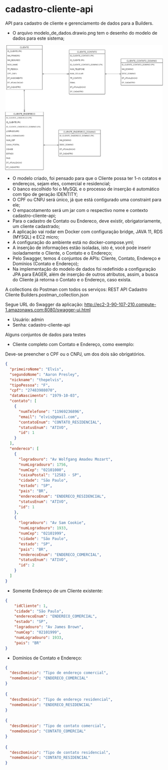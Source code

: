 # cadastro-cliente-api
API para cadastro de cliente e gerenciamento de dados para a Builders.

* O arquivo modelo_de_dados.drawio.png tem o desenho do modelo de dados para este sistema;

![alt text](https://github.com/itimes-digital/cadastro-cliente-api/blob/main/modelo_de_dados.drawio.png)

* O modelo criado, foi pensado para que o Cliente possa ter 1-n cotatos e endereços, sejam eles, comercial e residencial;
* O banco escolhido foi o MySQL e o processo de inserção é automático com tipo de geração IDENTITY;
* O CPF ou CNPJ será único, já que está contigurado uma constraint para ele;
* O empacotamento será um jar com o respectivo nome e contexto cadastro-cliente-api;
* Para o cadastro de Contato ou Endereco, deve existir, obrigatoriamente, um cliente cadastrado;
* A aplicação vai rodar em Docker com configuração bridge, JAVA 11, RDS (MYSQL) e EC2 micro;
* A configuração do ambiente está no docker-compose.yml;
* A inserção de informações estão isoladas, isto é, você pode inserir isoladamente o Cliente, o Contato e o Endereço;
* Pelo Swagger, temos 4 conjuntos de APIs: Cliente, Contato, Endereço e Domínios (Contato e Endereço);
* Na implementação do modelo de dados foi redefinido a configuração JPA para EAGER, além de inserção de outros atributos, assim, a busca do Cliente já retorna o Contato e o Endereço, caso exista.

A collections do Postman com todos os serviços: REST API Cadastro Cliente Builders.postman_collection.json

Segue URL do Swagger da aplicação: http://ec2-3-90-107-210.compute-1.amazonaws.com:8080/swagger-ui.html

* Usuário: admin
* Senha: cadastro-cliente-api

Alguns conjuntos de dados para testes

* Cliente completo com Contato e Endereço, como exemplo:

Deve-se preencher o CPF ou o CNPJ, um dos dois são obrigatórios.

```json
{
  "primeiroNome": "Elvis",
  "segundoNome": "Aaron Presley",
  "nickname": "thepelvis",
  "tipoPessoa": "F",
  "cpf": "27483988070",
  "dataNascimento": "1979-10-03",
  "contato": [
    {
      "numTelefone": "11969236896",
      "email": "elvis@gmail.com",
      "contatoEnum": "CONTATO_RESIDENCIAL",
      "statusEnum": "ATIVO",
      "id": 1
    }
  ],
  "endereco": [
    {
      "logradouro": "Av Wolfgang Amadeu Mozart",
      "numLogradouro": 1756,
      "numCep": "02101000",
      "caixaPostal": "12583 - SP",
      "cidade": "São Paulo",
      "estado": "SP",
      "pais": "BR",
      "enderecoEnum": "ENDERECO_RESIDENCIAL",
      "statusEnum": "ATIVO",
      "id": 1
    },
    {
      "logradouro": "Av Sam Cookie",
      "numLogradouro": 1933,
      "numCep": "02101999",
      "cidade": "São Paulo",
      "estado": "SP",
      "pais": "BR",
      "enderecoEnum": "ENDERECO_COMERCIAL",
      "statusEnum": "ATIVO",
      "id": 2
    }
  ]
}
```
* Somente Endereço de um Cliente existente:
```json
{
    "idCliente": 1,
    "cidade": "São Paulo",
    "enderecoEnum": "ENDERECO_COMERCIAL",
    "estado": "SP",
    "logradouro": "Av James Brown",
    "numCep": "02101999",
    "numLogradouro": 1933,
    "pais": "BR"
}
```
* Domínios de Contato e Endereço:
```json
{
  "descDominio": "Tipo de endereço comercial",
  "nomeDominio": "ENDERECO_COMERCIAL"
}

{
  "descDominio": "Tipo de endereço residencial",
  "nomeDominio": "ENDERECO_RESIDENCIAL"
}

{
  "descDominio": "Tipo de contato comercial",
  "nomeDominio": "CONTATO_COMERCIAL"
}

{
  "descDominio": "Tipo de contato residencial",
  "nomeDominio": "CONTATO_RESIDENCIAL"
}
```

